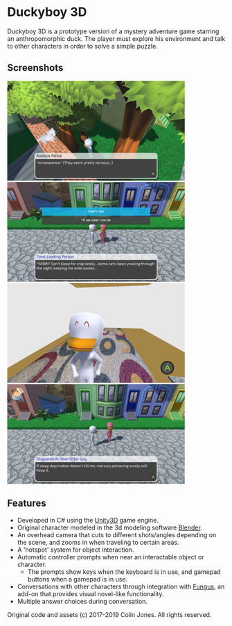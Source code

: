 # Duckyboy 3D #

Duckyboy 3D is a prototype version of a mystery adventure game starring an anthropomorphic duck. The player must explore his environment and talk to other characters in order to solve a simple puzzle.

## Screenshots ##
![Duckyboy encounters a nervous cat](db1.png)
![Sleep-deprived stranger at his wit's end](db2.png)
![Exploring an apartment](db3.png)
![Offering tuna to the stranger](db4.png)

## Features ##
* Developed in C# using the [Unity3D](https://unity.com/) game engine.
* Original character modeled in the 3d modeling software [Blender](https://www.blender.org/).
* An overhead camera that cuts to different shots/angles depending on the scene, and zooms in when traveling to certain areas.
* A 'hotspot' system for object interaction.
* Automatic controller prompts when near an interactable object or character.
  * The prompts show keys when the keyboard is in use, and gamepad buttons when a gamepad is in use.
* Conversations with other characters through integration with [Fungus](https://github.com/snozbot/fungus), an add-on that provides visual novel-like functionality.
* Multiple answer choices during conversation.


Original code and assets (c) 2017-2019 Colin Jones. All rights reserved.
